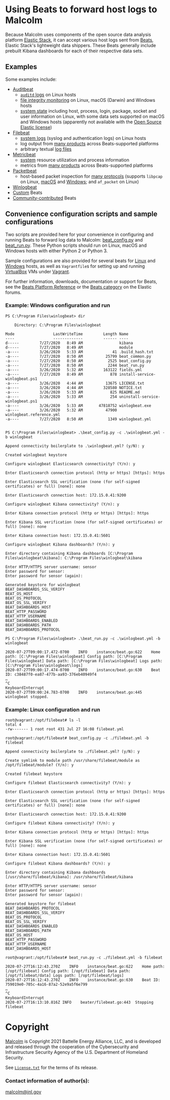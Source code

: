 # Using Beats to forward host logs to Malcolm

Because Malcolm uses components of the open source data analysis platform [Elastic Stack](https://www.elastic.co/elastic-stack), it can accept various host logs sent from [Beats](https://www.elastic.co/beats/#the-beats-family), Elastic Stack's lightweight data shippers. These Beats generally include prebuilt Kibana dashboards for each of their respective data sets.

## Examples

Some examples include:

* [Auditbeat](https://www.elastic.co/beats/auditbeat)
    - [`auditd` logs](https://www.elastic.co/guide/en/beats/auditbeat/master/auditbeat-module-auditd.html) on Linux hosts
    - [file integrity monitoring](https://www.elastic.co/guide/en/beats/auditbeat/master/auditbeat-module-file_integrity.html) on Linux, macOS (Darwin) and Windows hosts
    - [system state](https://www.elastic.co/guide/en/beats/auditbeat/master/auditbeat-module-system.html) including host, process, login, package, socket and user information on Linux, with some data sets supported on macOS and Windows hosts (apparently not available with the [Open Source Elastic license](https://www.elastic.co/subscriptions))
* [Filebeat](https://www.elastic.co/beats/filebeat)
    - [system logs](https://www.elastic.co/guide/en/beats/filebeat/current/filebeat-module-system.html) (syslog and authentication logs) on Linux hosts
    - log output from [many products](https://www.elastic.co/guide/en/beats/filebeat/current/filebeat-modules.html) across Beats-supported platforms 
    - arbitrary textual [log files](https://www.elastic.co/guide/en/beats/filebeat/current/filebeat-input-log.html)
* [Metricbeat](https://www.elastic.co/beats/metricbeat)
    - [system](https://www.elastic.co/guide/en/beats/metricbeat/current/metricbeat-module-system.html) resource utilization and process information
    - metrics from [many products](https://www.elastic.co/guide/en/beats/metricbeat/current/metricbeat-modules.html) across Beats-supported platforms
* [Packetbeat](https://www.elastic.co/beats/packetbeat)
    - host-based packet inspection for [many protocols](https://www.elastic.co/guide/en/beats/packetbeat/current/configuration-protocols.html) (supports `libpcap` on Linux, [macOS](https://formulae.brew.sh/formula/libpcap) and [Windows](https://nmap.org/npcap/); and `af_packet` on Linux)
* [Winlogbeat](https://www.elastic.co/downloads/beats/winlogbeat)
* [Custom](https://www.elastic.co/guide/en/beats/devguide/current/index.html) Beats
* [Community-contributed](https://www.elastic.co/guide/en/beats/devguide/current/community-beats.html) Beats

## Convenience configuration scripts and sample configurations

Two scripts are provided here for your convenience in configuring and running Beats to forward log data to Malcolm: [beat_config.py](./beat_config.py) and [beat_run.py](./beat_run.py). These Python scripts should run on Linux, macOS and Windows hosts with either Python 2 or Python 3.

Sample configurations are also provided for several beats for [Linux](./linux_vm_example) and [Windows](./windows_vm_example) hosts, as well as `Vagrantfile`s for setting up and running [VirtualBox](https://www.virtualbox.org/) VMs under [Vagrant](https://www.vagrantup.com/intro).

For further information, downloads, documentation or support for Beats, see the [Beats Platform Reference](https://www.elastic.co/guide/en/beats/libbeat/current/beats-reference.html) or the [Beats category](https://discuss.elastic.co/c/elastic-stack/beats) on the Elastic forums.

### Example: Windows configuration and run

```
PS C:\Program Files\winlogbeat> dir

    Directory: C:\Program Files\winlogbeat

Mode                 LastWriteTime         Length Name
----                 -------------         ------ ----
d-----         7/27/2020   8:49 AM                kibana
d-----         7/27/2020   8:49 AM                module
-a----         3/26/2020   5:33 AM             41 .build_hash.txt
-a----         7/27/2020   8:50 AM          25799 beat_common.py
-a----         7/27/2020   8:50 AM           2525 beat_config.py
-a----         7/27/2020   8:50 AM           2244 beat_run.py
-a----         3/26/2020   5:32 AM         163122 fields.yml
-a----         7/27/2020   8:49 AM            878 install-service-winlogbeat.ps1
-a----         3/26/2020   4:44 AM          13675 LICENSE.txt
-a----         3/26/2020   4:44 AM         328580 NOTICE.txt
-a----         3/26/2020   5:33 AM            825 README.md
-a----         3/26/2020   5:33 AM            254 uninstall-service-winlogbeat.ps1
-a----         3/26/2020   5:33 AM       47818752 winlogbeat.exe
-a----         3/26/2020   5:32 AM          47900 winlogbeat.reference.yml
-a----         7/27/2020   8:50 AM           1349 winlogbeat.yml


PS C:\Program Files\winlogbeat> .\beat_config.py -c .\winlogbeat.yml -b winlogbeat

Append connectivity boilerplate to .\winlogbeat.yml? (y/N): y

Created winlogbeat keystore

Configure winlogbeat Elasticsearch connectivity? (Y/n): y

Enter Elasticsearch connection protocol (http or https) [https]: https

Enter Elasticsearch SSL verification (none (for self-signed certificates) or full) [none]: none

Enter Elasticsearch connection host: 172.15.0.41:9200

Configure winlogbeat Kibana connectivity? (Y/n): y

Enter Kibana connection protocol (http or https) [https]: https

Enter Kibana SSL verification (none (for self-signed certificates) or full) [none]: none

Enter Kibana connection host: 172.15.0.41:5601

Configure winlogbeat Kibana dashboards? (Y/n): y

Enter directory containing Kibana dashboards [C:\Program Files\winlogbeat\kibana]: C:\Program Files\winlogbeat\kibana

Enter HTTP/HTTPS server username: sensor
Enter password for sensor:
Enter password for sensor (again):

Generated keystore for winlogbeat
BEAT_DASHBOARDS_SSL_VERIFY
BEAT_OS_HOST
BEAT_OS_PROTOCOL
BEAT_OS_SSL_VERIFY
BEAT_DASHBOARDS_HOST
BEAT_HTTP_PASSWORD
BEAT_HTTP_USERNAME
BEAT_DASHBOARDS_ENABLED
BEAT_DASHBOARDS_PATH
BEAT_DASHBOARDS_PROTOCOL

PS C:\Program Files\winlogbeat> .\beat_run.py -c .\winlogbeat.yml -b winlogbeat

2020-07-27T09:00:17.472-0700    INFO    instance/beat.go:622    Home path: [C:\Program Files\winlogbeat] Config path: [C:\Program Files\winlogbeat] Data path: [C:\Program Files\winlogbeat] Logs path: [C:\Program Files\winlogbeat\logs]
2020-07-27T09:00:17.474-0700    INFO    instance/beat.go:630    Beat ID: c38487f0-ea87-477b-aa93-376eb40949f4
…
^C
KeyboardInterrupt
2020-07-27T09:00:24.783-0700    INFO    instance/beat.go:445    winlogbeat stopped.
```

### Example: Linux configuration and run

```
root@vagrant:/opt/filebeat# ls -l
total 4
-rw------- 1 root root 431 Jul 27 16:08 filebeat.yml

root@vagrant:/opt/filebeat# beat_config.py -c ./filebeat.yml -b filebeat

Append connectivity boilerplate to ./filebeat.yml? (y/N): y 

Create symlink to module path /usr/share/filebeat/module as /opt/filebeat/module? (Y/n): y

Created filebeat keystore

Configure filebeat Elasticsearch connectivity? (Y/n): y

Enter Elasticsearch connection protocol (http or https) [https]: https

Enter Elasticsearch SSL verification (none (for self-signed certificates) or full) [none]: none

Enter Elasticsearch connection host: 172.15.0.41:9200

Configure filebeat Kibana connectivity? (Y/n): y

Enter Kibana connection protocol (http or https) [https]: https

Enter Kibana SSL verification (none (for self-signed certificates) or full) [none]: none

Enter Kibana connection host: 172.15.0.41:5601

Configure filebeat Kibana dashboards? (Y/n): y

Enter directory containing Kibana dashboards [/usr/share/filebeat/kibana]: /usr/share/filebeat/kibana

Enter HTTP/HTTPS server username: sensor
Enter password for sensor: 
Enter password for sensor (again): 

Generated keystore for filebeat
BEAT_DASHBOARDS_PROTOCOL
BEAT_DASHBOARDS_SSL_VERIFY
BEAT_OS_PROTOCOL
BEAT_OS_SSL_VERIFY
BEAT_DASHBOARDS_ENABLED
BEAT_DASHBOARDS_PATH
BEAT_OS_HOST
BEAT_HTTP_PASSWORD
BEAT_HTTP_USERNAME
BEAT_DASHBOARDS_HOST

root@vagrant:/opt/filebeat# beat_run.py -c ./filebeat.yml -b filebeat

2020-07-27T16:12:43.270Z    INFO    instance/beat.go:622    Home path: [/opt/filebeat] Config path: [/opt/filebeat] Data path: [/opt/filebeat/data] Logs path: [/opt/filebeat/logs]
2020-07-27T16:12:43.270Z    INFO    instance/beat.go:630    Beat ID: 759019e0-705c-4a16-87a2-52e9a5f6e799
…
^C
KeyboardInterrupt
2020-07-27T16:13:10.816Z INFO    beater/filebeat.go:443  Stopping filebeat
```

# <a name="Footer"></a>Copyright

[Malcolm](https://github.com/cisagov/Malcolm) is Copyright 2021 Battelle Energy Alliance, LLC, and is developed and released through the cooperation of the Cybersecurity and Infrastructure Security Agency of the U.S. Department of Homeland Security.

See [`License.txt`](https://raw.githubusercontent.com/cisagov/Malcolm/main/License.txt) for the terms of its release.

### Contact information of author(s):

[malcolm@inl.gov](mailto:malcolm@inl.gov?subject=Malcolm)
